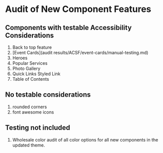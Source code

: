# Audit of New Component Features

## Components with testable Accessibility Considerations
1. Back to top feature
2. [Event Cards](audit results/ACSF/event-cards/manual-testing.md)
3. Heroes
4. Popular Services
5. Photo Gallery
6. Quick Links Styled Link
7. Table of Contents

## No testable considerations
1. rounded corners
2. font awesome icons

## Testing not included
1. Wholesale color audit of all color options for all new components in the updated theme. 
